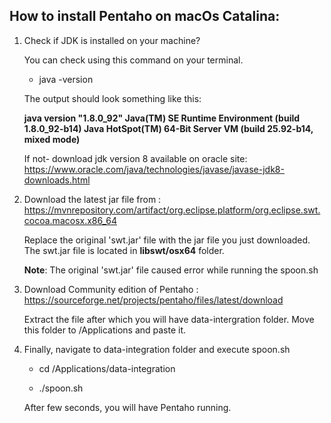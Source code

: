 ## How to install Pentaho on macOs Catalina:



1. Check if JDK is installed on your machine? 
   
   You can check using this command on your terminal. 
   
   * java -version
   
   The output should look something like this: 
   
   **java version "1.8.0_92"
   Java(TM) SE Runtime Environment (build 1.8.0_92-b14)
   Java HotSpot(TM) 64-Bit Server VM (build 25.92-b14, mixed mode)**

   If not- download jdk version 8 available on oracle site: https://www.oracle.com/java/technologies/javase/javase-jdk8-downloads.html

2. Download the latest jar file from : https://mvnrepository.com/artifact/org.eclipse.platform/org.eclipse.swt.cocoa.macosx.x86_64

   Replace the original 'swt.jar' file with the jar file you just downloaded. The swt.jar file is located in **libswt/osx64** folder.
   
   **Note**:  The original 'swt.jar' file caused error while running the spoon.sh  

3. Download Community edition of Pentaho : https://sourceforge.net/projects/pentaho/files/latest/download

   Extract the file after which you will have data-intergration folder.
   Move this folder to /Applications and paste it.
 
4. Finally, navigate to data-integration folder and execute spoon.sh
  
   * cd /Applications/data-integration
  
   * ./spoon.sh
   
   After few seconds, you will have Pentaho running.
 
